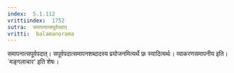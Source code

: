 ```yaml
---
index:  5.1.112
vrittiindex:  1752
sutra:  समापनात्सपूर्वपदात्
vritti:  balamanorama 
---
```


समापनात्सपूर्वपदात्। सपूर्वपदात्समापनशब्दादस्य प्रयोजनमित्यर्थे छः स्यादित्यर्थः। व्याकरणसमापनीय इति। `मङ्गलाचार' इति शेषः। 

